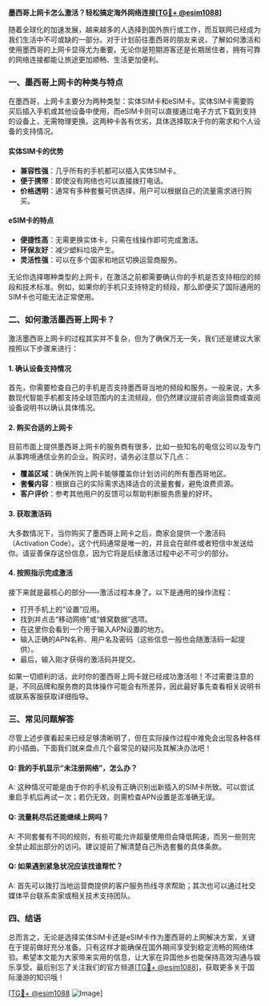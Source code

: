 **墨西哥上网卡怎么激活？轻松搞定海外网络连接[[TG💪+ @esim1088](https://t.me/s/esim1088)]**

随着全球化的加速发展，越来越多的人选择到国外旅行或工作，而互联网已经成为我们生活中不可或缺的一部分。对于计划前往墨西哥的朋友来说，了解如何激活和使用墨西哥的上网卡显得尤为重要。无论你是短期游客还是长期居住者，拥有可靠的网络连接都能让旅途更加顺畅、生活更加便利。

### 一、墨西哥上网卡的种类与特点

在墨西哥，上网卡主要分为两种类型：实体SIM卡和eSIM卡。实体SIM卡需要购买后插入手机或其他设备中使用，而eSIM卡则可以直接通过电子方式下载到支持的设备上，无需物理更换。这两种卡各有优劣，具体选择取决于你的需求和个人设备的支持情况。

#### 实体SIM卡的优势
- **兼容性强**：几乎所有的手机都可以插入实体SIM卡。
- **便于携带**：即使没有网络也可以直接拨打电话。
- **价格透明**：通常有多种套餐可供选择，用户可以根据自己的流量需求进行购买。

#### eSIM卡的特点
- **便捷性高**：无需更换实体卡，只需在线操作即可完成激活。
- **环保友好**：减少塑料垃圾产生。
- **灵活性强**：可以在多个国家和地区切换运营商服务。

无论你选择哪种类型的上网卡，在激活之前都需要确认你的手机是否支持相应的频段和技术标准。例如，如果你的手机只支持特定的频段，那么即便买了国际通用的SIM卡也可能无法正常使用。

### 二、如何激活墨西哥上网卡？

激活墨西哥上网卡的过程其实并不复杂，但为了确保万无一失，我们还是建议大家按照以下步骤来进行：

#### 1. 确认设备支持情况
首先，你需要检查自己的手机是否支持墨西哥当地的频段和服务。一般来说，大多数现代智能手机都支持全球范围内的主流频段，但仍然建议提前咨询运营商或查阅设备说明书以确认具体情况。

#### 2. 购买合适的上网卡
目前市面上提供墨西哥上网卡的服务商有很多，比如一些知名的电信公司以及专门从事跨境通信业务的企业。购买时，请务必注意以下几点：
- **覆盖区域**：确保所购上网卡能够覆盖你计划访问的所有墨西哥地区。
- **套餐内容**：根据自己的实际需求选择适合的流量套餐，避免浪费资源。
- **客户评价**：参考其他用户的反馈可以帮助判断服务质量的好坏。

#### 3. 获取激活码
大多数情况下，当你购买了墨西哥上网卡之后，商家会提供一个激活码（Activation Code）。这个代码通常是唯一的，并且会在邮件或者短信中发送给你。请妥善保存这份信息，因为它将是后续激活过程中必不可少的部分。

#### 4. 按照指示完成激活
接下来就是最核心的部分——激活过程本身了。以下是通用的操作流程：
- 打开手机上的“设置”应用。
- 找到并点击“移动网络”或“蜂窝数据”选项。
- 在这里你会看到一个用于输入APN设置的地方。
- 输入正确的APN名称、用户名及密码（这些信息一般也会随激活码一起提供）。
- 最后，输入刚才获得的激活码并提交。

如果一切顺利的话，此时你的墨西哥上网卡就已经成功激活啦！不过需要注意的是，不同品牌和服务商的具体操作可能会有所差异，因此最好事先查看相关说明书或联系客服获取详细指导。

### 三、常见问题解答

尽管上述步骤看起来已经足够清晰明了，但在实际操作过程中难免会出现各种各样的小插曲。下面我们就来盘点几个最常见的疑问及其解决办法吧！

#### Q: 我的手机显示“未注册网络”，怎么办？
A: 这种情况可能是由于你的手机没有正确识别出新插入的SIM卡所致。可以尝试重启手机后再试一次；若仍无效，则需检查APN设置是否准确无误。

#### Q: 流量耗尽后还能继续上网吗？
A: 不同套餐有不同的规则，有些可能允许超量使用但会降低网速，而另一些则完全禁止超出部分的访问。建议提前了解清楚自己所选套餐的具体条款。

#### Q: 如果遇到紧急状况应该找谁帮忙？
A: 首先可以拨打当地运营商提供的客户服务热线寻求帮助；其次也可以通过社交媒体平台联系卖家或相关技术支持团队。

### 四、结语

总而言之，无论是选择实体SIM卡还是eSIM卡作为墨西哥的上网解决方案，关键在于提前做好充分准备。只有这样才能确保在国外期间享受到稳定流畅的网络体验。希望本文能为大家带来实用的信息，让大家在异国他乡也能保持高效沟通与娱乐享受。最后别忘了关注我们的官方频道[[TG💪+ @esim1088](https://t.me/s/esim1088)]，获取更多关于国际漫游的知识哦！

[[TG💪+ @esim1088](https://t.me/s/esim1088) ![Image](https://i.postimg.cc/4NQfJmqS/Snipaste-2025-05-13-00-14-12.png)]